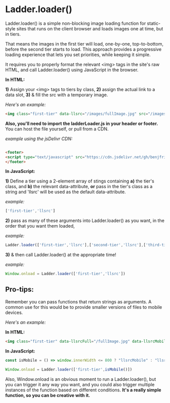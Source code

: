 # Ladder.loader()

Ladder.loader() is a simple non-blocking image loading function for static-style sites that runs on the client browser and loads images one at time, but in tiers. 

That means the images in the first tier will load, one-by-one, top-to-bottom, before the second tier starts to load. This approach provides a progressive loading experience that lets you set priorities, while keeping it simple. 

It requires you to properly format the relevant \<img\> tags in the site's raw HTML, and call Ladder.loader() using JavaScript in the browser.

**In HTML:**

**1)** Assign your \<img\> tags to tiers by class,
**2)** assign the actual link to a data slot,
**3)** & fill the src with a temporary image. 

*Here's an example:*
	
```HTML
<img class="first-tier" data-llsrc="/images/fullImage.jpg" src="/images/tempLoading.svg">
```

**Also, you'll need to import the ladderLoader.js in your header or footer.** You can host the file yourself, or pull from a CDN.

*example using the jsDelivr CDN:*
```HTML

<footer>
<script type="text/javascript" src="https://cdn.jsdelivr.net/gh/benjfriedrich/ladderLoader.js@1.0/ladderLoader.min.js"></script>
</footer>
```

**In JavaScript:**

**1)** Define a tier using a 2-element array of stings containing **a)** the tier's class, and **b)** the relevant data-attribute, **or** pass in the tier's class as a string and 'llsrc' will be used as the default data-attribute.

*example:* 
```javascript 
['first-tier','llsrc'] 
```

**2)** pass as many of these arguments into Ladder.loader() as you want, in the order that you want them loaded,

*example:* 
```javascript 
Ladder.loader(['first-tier','llsrc'],['second-tier','llsrc'],['third-tier','llsrc'])
```

**3)** & then call Ladder.loader() at the appropriate time!

*example:*
```javascript 
Window.onload = Ladder.loader(['first-tier','llsrc'])
```

## Pro-tips:

Remember you can pass functions that return strings as arguments. A common use for this would be to provide smaller versions of files to mobile devices.

*Here's an example:*

**In HTML:**

```HTML 
<img class="first-tier" data-llsrcFull="/fullImage.jpg" data-llsrcMobile="/smallImage.jpg" src="/images/tempLoading.svg"> 
```

**In JavaScript:**

```javascript 
const isMobile = () => window.innerWidth <= 800 ? "llsrcMobile" : "llsrcFull";

Window.onload = Ladder.loader(['first-tier',isMobile()])

```

Also, Window.onload is an obvious moment to run a Ladder.loader(), but you can trigger it any way you want, and you could also trigger multiple instances of the function based on different conditions. **It's a really simple function, so you can be creative with it.**
